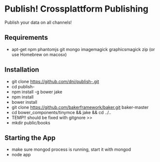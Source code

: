 # Publish! Crossplattform Publishing
Publish your data on all channels!

## Requirements
* apt-get npm phantomjs git mongo imagemagick graphicsmagick zip (or use Homebrew on macosx)

## Installation
* git clone https://github.com/dni/publish-.git
* cd publish-
* npm install -g bower jake
* npm install
* bower install
* git clone https://github.com/bakerframework/baker.git baker-master
* cd bower_components/tinymce && jake && cd ../..
* TEMP!! should be fixed with gitgnore >>
* mkdir public/books

## Starting the App
* make sure mongod process is running, start it with mongod
* node app